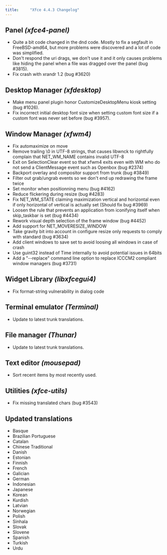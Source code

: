 ```yaml
---
title:     "Xfce 4.4.3 Changelog"
---
```


## Panel _(xfce4-panel)_

* Quite a bit code changed in the dnd code. Mostly to fix a segfault in FreeBSD-amd64, but more problems were discovered and a lot of code was simplified.
* Don't respond the uri drags, we don't use it and it only causes problems like hiding the panel when a file was dragged over the panel (bug #3815).
* Fix crash with xrandr 1.2 (bug #3620)

## Desktop Manager _(xfdesktop)_

* Make menu panel plugin honor CustomizeDesktopMenu kiosk setting (bug #1026).
* Fix incorrect initial desktop font size when setting custom font size if a custom font was never set before (bug #3957).

## Window Manager _(xfwm4)_

* Fix automaximize on move
* Remove trailing \0 in UTF-8 strings, that causes libwnck to rightfully complain that NET_WM_NAME contains invalid UTF-8
* Exit on SelectionClear event so that xfwm4 exits even with WM who do not send a ClientMessage event such as Openbox (bug #2374)
* Backport overlay and compositor support from trunk (bug #3849)
* Filter out grab/ungrab events so we don't end up redrawing the frame twice
* Set monitor when positionning menu (bug #4162)
* Reduce flickering during resize (bug #4283)
* Fix NET_WM_STATE claiming maximization vertical and horizontal even if only horizontal of vertical is actually set (Should fix bug #3969)
* Loosen the rule that prevents an application from iconifying itself when  skip_taskbar is set (bug #4434)
* Rework visual depth selection of the frame window (bug #4452)
* Add support for NET_MOVERESIZE_WINDOW
* Take gravity bit into account in configure resize only requests to comply  with standard (bug #3634)
* Add client windows to save set to avoid loosing all windows in case of crash
* Use guint32 instead of Time internally to avoid potential issues in 64bits
* Add a "--replace" command line option to replace ICCCM2 compliant window  managers (bug #3731)

## Widget Library _(libxfcegui4)_

* Fix format-string vulnerability in dialog code

## Terminal emulator _(Terminal)_

* Update to latest trunk translations.

## File manager _(Thunar)_

* Update to latest trunk translations.

## Text editor _(mousepad)_

* Sort recent items by most recently used.

## Utilities _(xfce-utils)_

* Fix missing translated chars (bug #3543)

## Updated translations

* Basque
* Brazilian Portuguese
* Catalan
* Chinese Traditional
* Danish
* Estonian
* Finnish
* French
* Galician
* German
* Indonesian
* Japanese
* Korean
* Kurdish
* Latvian
* Norwegian
* Polish
* Sinhala
* Slovak
* Slovene
* Spanish
* Turkish
* Urdu

